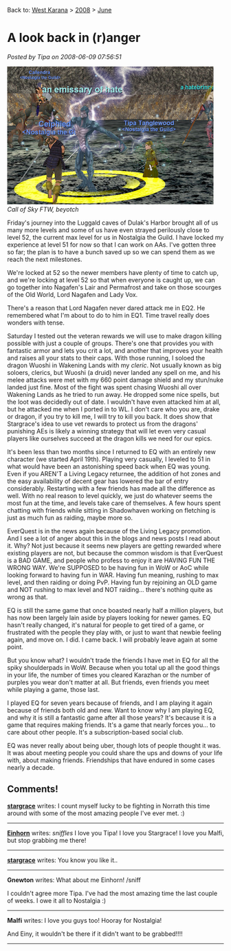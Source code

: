 Back to: [West Karana](/posts/westkarana.md) > [2008](/posts/2008/westkarana.md) > [June](./westkarana.md)
# A look back in (r)anger

*Posted by Tipa on 2008-06-09 07:56:51*

![eqgame-2008-06-06-20-30-07-18.jpg](../../../uploads/2008/06/eqgame-2008-06-06-20-30-07-18.jpg)  
*Call of Sky FTW, beyotch*

Friday's journey into the Luggald caves of Dulak's Harbor brought all of us many more levels and some of us have even strayed perilously close to level 52, the current max level for us in Nostalgia the Guild. I have locked my experience at level 51 for now so that I can work on AAs. I've gotten three so far; the plan is to have a bunch saved up so we can spend them as we reach the next milestones.

We're locked at 52 so the newer members have plenty of time to catch up, and we're locking at level 52 so that when everyone is caught up, we can go together into Nagafen's Lair and Permafrost and take on those scourges of the Old World, Lord Nagafen and Lady Vox.

There's a reason that Lord Nagafen never dared attack me in EQ2. He remembered what I'm about to do to him in EQ1. Time travel really does wonders with tense.

Saturday I tested out the veteran rewards we will use to make dragon killing possible with just a couple of groups. There's one that provides you with fantastic armor and lets you crit a lot, and another that improves your health and raises all your stats to their caps. With those running, I soloed the dragon Wuoshi in Wakening Lands with my *cleric*. Not usually known as big soloers, clerics, but Wuoshi (a druid) never landed any spell on me, and his melee attacks were met with my 660 point damage shield and my stun/nuke landed just fine. Most of the fight was spent chasing Wuoshi all over Wakening Lands as he tried to run away. He dropped some nice spells, but the loot was decidedly out of date. I wouldn't have even attacked him at all, but he attacked me when I ported in to WL. I don't care who you are, drake or dragon, if you try to kill me, I will try to kill you back. It does show that Stargrace's idea to use vet rewards to protect us from the dragons' punishing AEs is likely a winning strategy that will let even very casual players like ourselves succeed at the dragon kills we need for our epics.

It's been less than two months since I returned to EQ with an entirely new character (we started April 19th). Playing very casually, I leveled to 51 in what would have been an astonishing speed back when EQ was young. Even if you AREN'T a Living Legacy returnee, the addition of hot zones and the easy availability of decent gear has lowered the bar of entry considerably. Restarting with a few friends has made all the difference as well. With no real reason to level quickly, we just do whatever seems the most fun at the time, and levels take care of themselves. A few hours spent chatting with friends while sitting in Shadowhaven working on fletching is just as much fun as raiding, maybe more so.

EverQuest is in the news again because of the Living Legacy promotion. And I see a lot of anger about this in the blogs and news posts I read about it. Why? Not just because it seems new players are getting rewarded where existing players are not, but because the common wisdom is that EverQuest is a BAD GAME, and people who profess to enjoy it are HAVING FUN THE WRONG WAY. We're SUPPOSED to be having fun in WoW or AoC while looking forward to having fun in WAR. Having fun meaning, rushing to max level, and then raiding or doing PvP. Having fun by rejoining an OLD game and NOT rushing to max level and NOT raiding... there's nothing quite as wrong as that.

EQ is still the same game that once boasted nearly half a million players, but has now been largely lain aside by players looking for newer games. EQ hasn't really changed, it's natural for people to get tired of a game, or frustrated with the people they play with, or just to want that newbie feeling again, and move on. I did. I came back. I will probably leave again at some point.

But you know what? I wouldn't trade the friends I have met in EQ for all the spiky shoulderpads in WoW. Because when you total up all the good things in your life, the number of times you cleared Karazhan or the number of purples you wear don't matter at all. But friends, even friends you meet while playing a game, those last.

I played EQ for seven years because of friends, and I am playing it again because of friends both old and new. Want to know why I am playing EQ, and why it is still a fantastic game after all those years? It's because it is a game that requires making friends. It's a game that nearly forces you... to care about other people. It's a subscription-based social club.

EQ was never really about being uber, though lots of people thought it was. It was about meeting people you could share the ups and downs of your life with, about making friends. Friendships that have endured in some cases nearly a decade.

## Comments!

**[stargrace](http://mmoquests.com)** writes: I count myself lucky to be fighting in Norrath this time around with some of the most amazing people I've ever met. :)

---

**[Einhorn](http://iceclad.wordpress.com)** writes: *sniffles* I love you Tipa! I love you Stargrace! I love you Malfi, but stop grabbing me there!

---

**[stargrace](http://mmoquests.com)** writes: You know you like it..

---

**Gnewton** writes: What about me Einhorn! /sniff

I couldn't agree more Tipa. I've had the most amazing time the last couple of weeks. I owe it all to Nostalgia :)

---

**Malfi** writes: I love you guys too! Hooray for Nostalgia!

And Einy, it wouldn't be there if it didn't want to be grabbed!!!!

---

